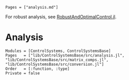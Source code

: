 ```@index
Pages = ["analysis.md"]
```

For robust analysis, see [RobustAndOptimalControl.jl](https://juliacontrol.github.io/RobustAndOptimalControl.jl/dev/#System-analysis).

# Analysis

```@autodocs
Modules = [ControlSystems, ControlSystemsBase]
Pages   = ["lib/ControlSystemsBase/src/analysis.jl", "lib/ControlSystemsBase/src/matrix_comps.jl", "lib/ControlSystemsBase/src/conversion.jl"]
Order   = [:function, :type]
Private = false
```
